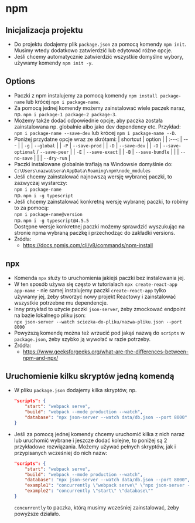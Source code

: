 # npm

## Inicjalizacja projektu

-   Do projektu dodajemy plik `package.json` za pomocą komendy `npm init`. Musimy wtedy dodatkowo zatwierdzić lub edytować różne opcje.
-   Jeśli chcemy automatycznie zatwierdzić wszystkie domyślne wybory, używamy komendy `npm init -y`.

## Options

-   Paczki z npm instalujemy za pomocą komendy `npm install package-name` lub krócej `npm i package-name`.
-   Za pomocą jednej komendy możemy zainstalować wiele paczek naraz, np. `npm i package-1 package-2 package-3`.
-   Możemy także dodać odpowiednie opcje, aby paczka została zainstalowana np. globalnie albo jako dev dependency etc. Przykład:  
    `npm i package-name --save-dev` lub krócej `npm i package-name --D`.
-   Poniżej przydatne opcje wraz ze skrótami:
    | shortcut | option |
    | :---: | --- |
    | `-g` | `--global` |
    | `-P` | `--save-prod` |
    | `-D` | `--save-dev` |
    | `-O` | `--save-optional` / `--save-peer` |
    | `-E` | `--save-exact` |
    | `-B` | `--save-bundle` |
    | | `--no-save` |
    | | `--dry-run` |
-   Paczki instalowane globalnie trafiają na Windowsie domyślnie do:  
    `C:\Users\nazwaUsera\AppData\Roaming\npm\node_modules`
-   Jeśli chcemy zainstalować najnowszą wersję wybranej paczki, to zazwyczaj wystarczy:  
    `npm i package-name`  
    np. `npm i -g typescript`
-   Jeśli chcemy zainstalować konkretną wersję wybranej paczki, to robimy to za pomocą:  
    `npm i package-name@version`  
    np. `npm i -g typescript@4.5.5`  
    Dostępne wersje konkretnej paczki możemy sprawdzić wyszukując na stronie npma wybraną paczkę i przechodząc do zakładki versions.
-   Źródła:
    -   https://docs.npmjs.com/cli/v8/commands/npm-install

## npx

-   Komenda `npx` służy to uruchomienia jakiejś paczki bez instalowania jej.
-   W ten sposób używa się często w tutorialach `npx create-react-app app-name` - nie samej instalujemy paczki `create-react-app` tylko używamy jej, żeby stworzyć nowy projekt Reactowy i zainstalować wszystkie potrzebne mu dependencje.
-   Inny przykład to użycie paczki `json-server`, żeby zmockować endpoint na bazie lokalnego pliku json:  
    `npx json-server --watch sciezka-do-pliku/nazwa-pliku.json --port 8000`
-   Powyższą komendę można też wrzucić pod jakąś nazwą do `scripts` w `package.json`, żeby szybko ją wywołać w razie potrzeby.
-   Źródła:
    -   https://www.geeksforgeeks.org/what-are-the-differences-between-npm-and-npx/

## Uruchomienie kilku skryptów jedną komendą

- W pliku `package.json` dodajemy kilka skryptów, np.
    ```json
    "scripts": {
        "start": "webpack serve",
        "build": "webpack --mode production --watch",
        "database": "npx json-server --watch data/db.json --port 8000"
    }
    ```
- Jeśli za pomocą jednej komendy chcemy uruchomić kilka z nich naraz lub uruchomić wybrane i jeszcze dodać kolejne, to poniżej są 2 przykładowe rozwiązania. Możemy używać pełnych skryptów, jak i przypisanych wcześniej do nich nazw:
    ```json
    "scripts": {
        "start": "webpack serve",
        "build": "webpack --mode production --watch",
        "database": "npx json-server --watch data/db.json --port 8000",
        "example1": "concurrently \"webpack serve\" \"npx json-server --watch data/db.json --port 8000\"",
        "example2": "concurrently \"start\" \"database\""
    }
    ```
    `concurrently` to paczka, którą musimy wcześniej zainstalować, żeby powyższe działało.

